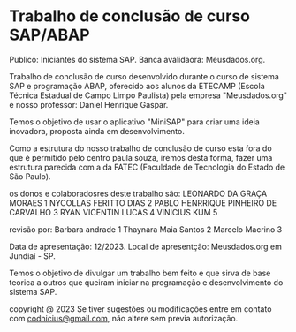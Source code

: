 # Trabalho de conclusão de curso SAP/ABAP
Publico: Iniciantes do sistema SAP.
Banca avalidaora: Meusdados.org.

  Trabalho de conclusão de curso desenvolvido durante o curso de sistema SAP e programação ABAP,
oferecido aos alunos da ETECAMP (Escola Técnica Estadual de Campo Limpo Paulista) pela empresa
"Meusdados.org" e nosso professor: Daniel Henrique Gaspar.

   Temos o objetivo de usar o aplicativo "MiniSAP" para criar uma ideia inovadora, proposta ainda
em desenvolvimento.

   Como a estrutura do nosso trabalho de conclusão de curso esta fora do que é permitido pelo centro
paula souza, iremos desta forma, fazer uma estrutura parecida com a da FATEC (Faculdade de Tecnologia do 
Estado de São Paulo).

os donos e colaboradosres deste trabalho são:
LEONARDO DA GRAÇA MORAES 1
NYCOLLAS FERITTO DIAS 2
PABLO HENRRIQUE PINHEIRO DE CARVALHO 3
RYAN VICENTIN LUCAS 4
VINICIUS KUM 5

revisão por:
Barbara andrade 1
Thaynara Maia Santos 2
Marcelo Macrino 3

Data de apresentação: 12/2023.
Local de apresentção: Meusdados.org em Jundiaí - SP.

Temos o objetivo de divulgar um trabalho bem feito e que sirva de base teorica a outros que queiram iniciar na programação e desenvolvimento do sistema SAP.

copyright @ 2023
Se tiver sugestões ou modificações entre em contato com codnicius@gmail.com, não altere sem previa autorização.
